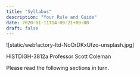 ```yaml
---
title: "Syllabus"
description: "Your Rule and Guide"
date: 2020-01-11T14:09:21+09:00
draft: false
---
```

![static/webfactory-ltd-NoOrDKxUfzo-unsplash.jpg]

HISTDIGH-3812a
Professor Scott Coleman

Please read the following sections in turn.

